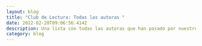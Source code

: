 ```yaml
---
layout: blog
title: "Club de Lectura: Todas las autoras "
date: 2022-02-28T09:06:56.414Z
description: Una lista con todas las autoras que han pasado por nuestro club de lectura
category: blog
---
```

